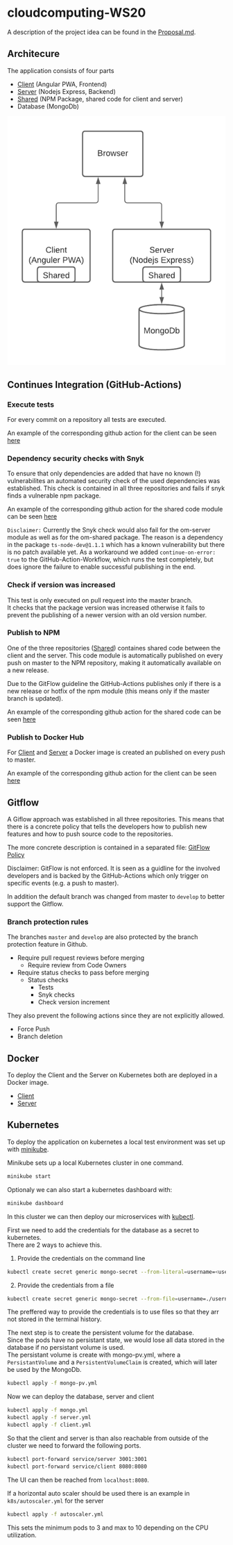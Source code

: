 # cloudcomputing-WS20

A description of the project idea can be found in the [Proposal.md](https://github.com/LAndrosch/cloudcomputing-WS20/blob/main/Proposal.md).

## Architecure

The application consists of four parts
- [Client](https://github.com/setre-jku-cs/om-client) (Angular PWA, Frontend)
- [Server](https://github.com/setre-jku-cs/om-server) (Nodejs Express, Backend)
- [Shared](https://github.com/setre-jku-cs/om-shared) (NPM Package, shared code for client and server)
- Database (MongoDb)

![Architecture](architecture.png)

## Continues Integration (GitHub-Actions)
### Execute tests

For every commit on a repository all tests are executed.

An example of the corresponding github action for the client can be seen [here](github-actions/client/run-test.yml)

### Dependency security checks with Snyk

To ensure that only dependencies are added that have no known (!) vulnerabilites an automated security check of the used dependencies was established. This check is contained in all three repositories and fails if snyk finds a vulnerable npm package. 

An example of the corresponding github action for the shared code module can be seen [here](github-actions/shared/snyk-check.yml)

`Disclaimer:` Currently the Snyk check would also fail for the om-server module as well as for the om-shared package. The reason is a dependency in the package `ts-node-dev@1.1.1` which has a known vulnerability but there is no patch available yet. As a workaround we added `continue-on-error: true` to the GitHub-Action-Workflow, which runs the test completely, but does ignore the failure to enable successful publishing in the end.  
### Check if version was increased

This test is only executed on pull request into the master branch.  
It checks that the package version was increased otherwise it fails to prevent the publishing of a newer version with an old version number.

### Publish to NPM

One of the three repositories ([Shared](https://github.com/setre-jku-cs/om-shared)) containes shared code between the client and the server. This code module is automatically published on every push on master to the NPM repository, making it automatically available on a new release. 

Due to the GitFlow guideline the GitHub-Actions publishes only if there is a new release or hotfix of the npm module (this means only if the master branch is updated).

An example of the corresponding github action for the shared code can be seen [here](github-actions/shared/npm-publish.yml)

### Publish to Docker Hub
For [Client](https://github.com/setre-jku-cs/om-client) and [Server](https://github.com/setre-jku-cs/om-server) a Docker image is created an published on every push to master.

An example of the corresponding github action for the client can be seen [here](github-actions/client/docker-push.yml)


## Gitflow

A Giflow approach was established in all three repositories. This means that there is a concrete policy that tells the developers how to publish new features and how to push source code to the repositories. 

The more concrete description is contained in a separated file: [GitFlow Policy](gitflow/gitflow.md)

Disclaimer: GitFlow is not enforced. It is seen as a guidline for the involved developers and is backed by the GitHub-Actions which only trigger on specific events (e.g. a push to master).

In addition the default branch was changed from master to `develop` to better support the Gitflow.

### Branch protection rules
The branches `master` and `develop` are also protected by the branch protection feature in Github.
- Require pull request reviews before merging
    - Require review from Code Owners
- Require status checks to pass before merging
    - Status checks 
        - Tests
        - Snyk checks
        - Check version increment

They also prevent the following actions since they are not explicitly allowed.
- Force Push
- Branch deletion

## Docker

To deploy the Client and the Server on Kubernetes both are deployed in a Docker image.
- [Client](docker/client/Dockerfile)
- [Server](docker/server/Dockerfile)

## Kubernetes

To deploy the application on kubernetes a local test environment was set up with [minikube](https://minikube.sigs.k8s.io/docs/).

Minikube sets up a local Kubernetes cluster in one command.  

```bash
minikube start
```

Optionaly we can also start a kubernetes dashboard with:
```bash
minikube dashboard
```

In this cluster we can then deploy our microservices with [kubectl](https://kubernetes.io/docs/reference/kubectl/kubectl/).  

First we need to add the credentials for the database as a secret to kubernetes.  
There are 2 ways to achieve this.  

1. Provide the credentials on the command line
```bash
kubectl create secret generic mongo-secret --from-literal=username=<username> --from-literal=password=<password>
```

2. Provide the credentials from a file
```bash
kubectl create secret generic mongo-secret --from-file=username=./username.txt --from-file=password=./password.txt
```

The preffered way to provide the credentials is to use files so that they arr not stored in the terminal history.  
  
The next step is to create the persistent volume for the database.  
Since the pods have no persistant state, we would lose all data stored in the database if no persistant volume is used.  
The persistant volume is create with mongo-pv.yml, where a `PersistantVolume` and a `PersistentVolumeClaim` is created, which will later be used by the MongoDb.  

```bash
kubectl apply -f mongo-pv.yml
``` 
   
Now we can deploy the database, server and client

```bash
kubectl apply -f mongo.yml
kubectl apply -f server.yml
kubectl apply -f client.yml
```

So that the client and server is than also reachable from outside of the cluster we need to forward the following ports.
```bash
kubectl port-forward service/server 3001:3001
kubectl port-forward service/client 8080:8080
```

The UI can then be reached from `localhost:8080`.

If a horizontal auto scaler should be used there is an example in `k8s/autoscaler.yml` for the server

```bash
kubectl apply -f autoscaler.yml
```

This sets the minimum pods to 3 and max to 10 depending on the CPU utilization.
